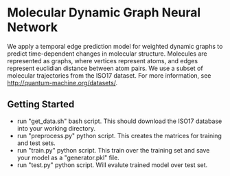 # Molecular Dynamic Graph Neural Network

We apply a temporal edge prediction model for weighted dynamic graphs to predict time-dependent changes in molecular structure. Molecules are represented as graphs, where vertices represent atoms, and edges represent euclidian distance between atom pairs. We use a subset of molecular trajectories from the ISO17 dataset. For more information, see http://quantum-machine.org/datasets/.

## Getting Started
* run "get_data.sh" bash script. This should download the ISO17 database into your working directory.
* run "preprocess.py" python script. This creates the matrices for training and test sets. 
* run "train.py" python script. This train over the training set and save your model as a "generator.pkl" file. 
* run "test.py" python script. Will evalute trained model over test set. 



